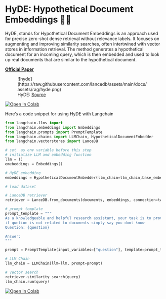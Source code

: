 **HyDE: Hypothetical Document Embeddings 🤹‍♂️**
====================================================================
HyDE, stands for Hypothetical Document Embeddings is an approach used for precise zero-shot dense retrieval without relevance labels. It focuses on augmenting and improving similarity searches, often intertwined with vector stores in information retrieval. The method generates a hypothetical document for an incoming query, which is then embedded and used to look up real documents that are similar to the hypothetical document.

**[Official Paper](https://arxiv.org/pdf/2212.10496)**

<figure markdown="span">
  ![hyde](https://raw.githubusercontent.com/lancedb/assets/main/docs/assets/rag/hyde.png)
  <figcaption>HyDE: <a href="https://arxiv.org/pdf/2212.10496">Source</a></figcaption>
</figure>

[![Open In Colab](../../assets/colab.svg)](https://colab.research.google.com/github/lancedb/vectordb-recipes/blob/main/examples/Advance-RAG-with-HyDE/main.ipynb)

Here’s a code snippet for using HyDE with Langchain

```python
from langchain.llms import 
from langchain.embeddings import Embeddings
from langchain.prompts import PromptTemplate
from langchain.chains import LLMChain, HypotheticalDocumentEmbedder
from langchain.vectorstores import LanceDB

# set  as env variable before this step
# initialize LLM and embedding function
llm = ()
emebeddings = Embeddings()

# HyDE embedding
embeddings = HypotheticalDocumentEmbedder(llm_chain=llm_chain,base_embeddings=embeddings)

# load dataset

# LanceDB retriever
retriever = LanceDB.from_documents(documents, embeddings, connection=table)

# prompt template
prompt_template = """
As a knowledgeable and helpful research assistant, your task is to provide informative answers based on the given context. Use your extensive knowledge base to offer clear, concise, and accurate responses to the user's inquiries.
if quetion is not related to documents simply say you dont know
Question: {question}

Answer:
"""

prompt = PromptTemplate(input_variables=["question"], template=prompt_template)

# LLM Chain
llm_chain = LLMChain(llm=llm, prompt=prompt)

# vector search
retriever.similarity_search(query)
llm_chain.run(query)
```

[![Open In Colab](../../assets/colab.svg)](https://colab.research.google.com/github/lancedb/vectordb-recipes/blob/main/examples/Advance-RAG-with-HyDE/main.ipynb)
